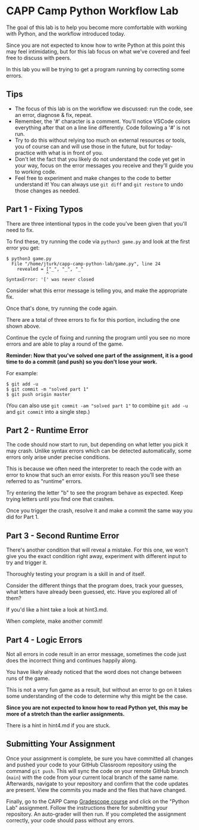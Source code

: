 # CAPP Camp Python Workflow Lab

The goal of this lab is to help you become more comfortable with working with Python, and the workflow introduced today.

Since you are not expected to know how to write Python at this point this may feel intimidating, but for this lab focus on what we've covered and feel free to discuss with peers.

In this lab you will be trying to get a program running by correcting some errors.

## Tips

- The focus of this lab is on the workflow we discussed: run the code, see an error, diagnose & fix, repeat.
- Remember, the '#' character is a comment. You'll notice VSCode colors everything after that on a line line differently. Code following a '#' is not run.
- Try to do this without relying too much on external resources or tools, you of course can and will use those in the future, but for today- practice with what is in front of you.
- Don't let the fact that you likely do not understand the code yet get in your way, focus on the error messages you receive and they'll guide you to working code.
- Feel free to experiment and make changes to the code to better understand it! You can always use `git diff` and `git restore` to undo those changes as needed.

## Part 1 - Fixing Typos

There are three intentional typos in the code you've been given that you'll need to fix.

To find these, try running the code via `python3 game.py` and look at the first error you get:

```
$ python3 game.py
  File "/home/jturk/capp-camp-python-lab/game.py", line 24
    revealed = ["_", "_", "_"
               ^
SyntaxError: '[' was never closed
```

Consider what this error message is telling you, and make the appropriate fix.

Once that's done, try running the code again.

There are a total of three errors to fix for this portion, including the one shown above.

Continue the cycle of fixing and running the program until you see no more errors and are able to play a round of the game.

**Reminder: Now that you've solved one part of the assignment, it is a good time to do a commit (and push) so you don't lose your work.**

For example:

```
$ git add -u
$ git commit -m "solved part 1"
$ git push origin master
```

(You can also use `git commit -am "solved part 1"` to combine `git add -u` and `git commit` into a single step.)

## Part 2 - Runtime Error

The code should now start to run, but depending on what letter you pick it may crash.
Unlike syntax errors which can be detected automatically, some errors only arise under precise conditions.

This is because we often need the interpreter to reach the code with an error to know that such an error exists. For this reason you'll see these referred to as "runtime" errors.

Try entering the letter "b" to see the program behave as expected. Keep trying letters until you find one that crashes.

Once you trigger the crash, resolve it and make a commit the same way you did for Part 1.

## Part 3 - Second Runtime Error

There's another condition that will reveal a mistake.
For this one, we won't give you the exact condition right away, experiment with different input to try and trigger it.

Thoroughly testing your program is a skill in and of itself.

Consider the different things that the program does, track your guesses, what letters have already been guessed, etc. Have you explored all of them?

If you'd like a hint take a look at hint3.md.

When complete, make another commit!

## Part 4 - Logic Errors

Not all errors in code result in an error message, sometimes the code just does the incorrect thing and continues happily along.

You have likely already noticed that the word does not change between runs of the game.

This is not a very fun game as a result, but without an error to go on it takes some understanding of the code to determine why this might be the case.

**Since you are not expected to know how to read Python yet, this may be more of a stretch than the earlier assignments.**

There is a hint in hint4.md if you are stuck.

## Submitting Your Assignment

Once your assignment is complete, be sure you have committed all changes and pushed your code to your GitHub Classroom repository using the command `git push`. This will sync the code on your remote GitHub branch (`main`) with the code from your current local branch of the same name. Afterwards, navigate to your repository and confirm that the code updates are present. View the commits you made and the files that have changed.

Finally, go to the CAPP Camp [Gradescope course](https://www.gradescope.com/courses/834709) and click on the "Python Lab" assignment. Follow the instructions there for submitting your repository. An auto-grader will then run. If you completed the assignment correctly, your code should pass without any errors.
